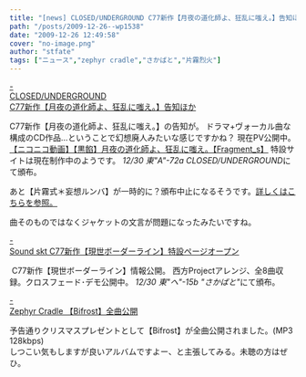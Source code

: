 ```yaml
---
title: "[news] CLOSED/UNDERGROUND C77新作【月夜の道化師よ、狂乱に嗤え。】告知ほか"
path: "/posts/2009-12-26--wp1538"
date: "2009-12-26 12:49:58"
cover: "no-image.png"
author: "stfate"
tags: ["ニュース","zephyr cradle","さかばと","片霧烈火"]
---
```


<style type="text/css">
<!--
p {white-space: pre-wrap};
-->
</style>

<a class="topics" href="http://www.rekka.jp/2009/12/post-22.html" target="_blank">- CLOSED/UNDERGROUND C77新作【月夜の道化師よ、狂乱に嗤え。】告知ほか</a>
<div class="news">C77新作【月夜の道化師よ、狂乱に嗤え。】の告知が。
ドラマ+ヴォーカル曲な構成のCD作品…ということで幻想廃人みたいな感じですかね？
現在PV公開中。
<script type="text/javascript" src="http://ext.nicovideo.jp/thumb_watch/sm9193024"></script><noscript><a href="http://www.nicovideo.jp/watch/sm9193024">【ニコニコ動画】【黒餡】月夜の道化師よ、狂乱に嗤え。【Fragment_s】</a></noscript>
特設サイトは現在制作中のようです。
<em>12/30 東"A"-72a CLOSED/UNDERGROUND</em>にて頒布。

あと【片霧式＊妄想ルンバ】が一時的に？頒布中止になるそうです。<a href="http://www.rekka.jp/SP/091226/mousou.html">詳しくはこちらを参照。</a>
<div id="talk">曲そのものではなくジャケットの文言が問題になったみたいですね。</div></div>

<a class="topics" href="http://tuutenn.s66.xrea.com/" target="_blank">- Sound skt C77新作【現世ボーダーライン】特設ページオープン</a>
<div class="news"><a href="http://tuutenn.s66.xrea.com/tu_cd07/main07.htm"><img src="http://tuutenn.s66.xrea.com/tu_cd07/bana480_90.jpg" alt="" /></a>
C77新作【現世ボーダーライン】情報公開。
西方Projectアレンジ、全8曲収録。クロスフェード･デモ公開中。
<em>12/30 東"ヘ"-15b "さかばと"</em>にて頒布。</div>

<a class="topics" href="http://www.zephyr-cradle.info/" target="_blank">- Zephyr Cradle 【Bifrost】全曲公開</a>
<div class="news">予告通りクリスマスプレゼントとして【Bifrost】が全曲公開されました。(MP3 128kbps)
<div id="talk">しつこい気もしますが良いアルバムですよー、と主張してみる。未聴の方はぜひ。</div></div>